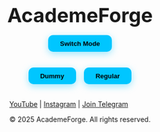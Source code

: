 
<html lang="en">
<head>
<meta name="google-site-verification" content="F1L0xfSoJ09Jp0SjvlmTnzkWK_fuYyhBw36QvRdDGwM" />
  <meta charset="UTF-8" />
  <meta name="viewport" content="width=device-width, initial-scale=1.0"/>
  <title>AcademeForge</title>
  <style>
    @import url('https://fonts.googleapis.com/css2?family=Poppins:wght@400;600&display=swap');

    :root {
      --bg-color: #0f2027;
      --bg-gradient: linear-gradient(120deg, #0f2027, #203a43, #2c5364);
      --text-color: #ffffff;
      --table-text: #00b0ff;
      --table-bg: rgba(255,255,255,0.1);
    }

    body.light-mode {
      --bg-color: #ffffff;
      --bg-gradient: linear-gradient(120deg, #e3f2fd, #bbdefb, #90caf9);
      --text-color: #000000;
      --table-text: #0d47a1;
      --table-bg: rgba(0, 0, 0, 0.05);
    }

    * {
      margin: 0;
      padding: 0;
      box-sizing: border-box;
      font-family: 'Poppins', sans-serif;
      transition: background 0.4s, color 0.4s;
    }

    body {
      background: var(--bg-gradient);
      color: var(--text-color);
      display: flex;
      flex-direction: column;
      align-items: center;
      min-height: 100vh;
      overflow-x: hidden;
      padding: 2rem;
    }

    h1 {
      margin-bottom: 1rem;
      font-size: 2.5rem;
      animation: fadeInDown 1s ease;
    }

    .btn-group {
      display: flex;
      gap: 1rem;
      margin-bottom: 2rem;
      flex-wrap: wrap;
    }

    button {
      padding: 0.6rem 1.5rem;
      background: #00c6ff;
      border: none;
      border-radius: 10px;
      color: #000;
      font-weight: bold;
      cursor: pointer;
      box-shadow: 0 4px 15px rgba(0,198,255,0.4);
      transition: transform 0.3s, background 0.3s;
    }

    button:hover {
      background: #00acc1;
      transform: scale(1.05);
    }

    .switch-mode {
      margin-bottom: 2rem;
    }

    .timetable {
      width: 100%;
      max-width: 800px;
      background: var(--table-bg);
      border-radius: 20px;
      overflow: hidden;
      box-shadow: 0 10px 25px rgba(0,0,0,0.3);
      animation: fadeInUp 1s ease;
    }

    table {
      width: 100%;
      border-collapse: collapse;
      color: var(--table-text);
    }

    th, td {
      padding: 1rem;
      text-align: center;
      border-bottom: 1px solid rgba(255,255,255,0.1);
    }

    th {
      background-color: rgba(0,198,255,0.2);
      color: var(--table-text);
    }

    tr:last-child td {
      border-bottom: none;
    }

    .footer {
      margin-top: auto;
      padding: 1rem;
      font-size: 0.9rem;
      color: var(--text-color);
}
    }

    @keyframes fadeInDown {
      from { opacity: 0; transform: translateY(-30px); }
      to { opacity: 1; transform: translateY(0); }
    }

    @keyframes fadeInUp {
      from { opacity: 0; transform: translateY(30px); }
      to { opacity: 1; transform: translateY(0); }
    }
  </style>
</head>
<body class="dark-mode">
  <h1>AcademeForge</h1>

  <div class="switch-mode">
    <button onclick="toggleMode()">Switch Mode</button>
  </div>

  <div class="btn-group">
    <button onclick="showTimetable('dummy')">Dummy</button>
    <button onclick="showTimetable('regular')">Regular</button>
  </div>

  <div class="timetable" id="timetable-container">
    <!-- Table will be injected here -->
  </div>

 
<footer>
  <div class="social-links">
    <a href="https://www.youtube.com/@AcademeForgePro" target="_blank">YouTube</a> |
    <a href="https://www.instagram.com/academeforgee" target="_blank">Instagram</a> |
    <a href="https://t.me/addlist/CVX57k_dpG4wNGJl" target="_blank">Join Telegram</a>
  </div>
  <p>&copy; 2025 AcademeForge. All rights reserved.</p>
</footer>

  <script>
const dummyTable = `
      <table>
        <tr><th>Time</th><th>Activity / Subject</th></tr>
        <tr><td>6:30 – 7:00 AM</td><td>Wake up & Freshen up</td></tr>
        <tr><td>7:00 – 7:30 AM</td><td>Light Exercise / Meditation</td></tr>
        <tr><td>7:30 – 8:00 AM</td><td>Breakfast</td></tr>
        <tr><td>8:00 – 9:00 AM</td><td>Math (Concept + Practice)</td></tr>
        <tr><td>9:00 – 10:00 AM</td><td>Science (Theory + Diagrams)</td></tr>
        <tr><td>10:00 – 10:15 AM</td><td>Short Break</td></tr>
        <tr><td>10:15 – 11:00 AM</td><td>English (Grammar + Reading)</td></tr>
        <tr><td>11:00 – 11:45 AM</td><td>Social Science (1 Chapter)</td></tr>
        <tr><td>11:45 – 12:30 PM</td><td>Hindi (Reading + Writing)</td></tr>
        <tr><td>12:30 – 1:30 PM</td><td>Lunch + Rest</td></tr>
        <tr><td>1:30 – 2:30 PM</td><td>Revision / Homework</td></tr>
        <tr><td>2:30 – 4:00 PM</td><td>Free Time / Hobbies</td></tr>
        <tr><td>4:00 – 5:00 PM</td><td>Doubts / Online Learning</td></tr>
        <tr><td>5:00 – 5:30 PM</td><td>Snacks + Relaxation</td></tr>
        <tr><td>5:30 – 6:30 PM</td><td>Mixed Practice (MCQs / PYQs)</td></tr>
        <tr><td>6:30 – 7:30 PM</td><td>Outdoor Walk / Light Games</td></tr>
        <tr><td>7:30 – 8:00 PM</td><td>Dinner</td></tr>
        <tr><td>8:00 – 9:00 PM</td><td>Light Study / Revision</td></tr>
        <tr><td>9:00 – 9:30 PM</td><td>Plan for Tomorrow / Chill</td></tr>
        <tr><td>9:30 PM</td><td>Sleep</td></tr>
      </table>`;

    const regularTable = `
      <table>
        <tr><th>Time</th><th>Activity / Subject</th></tr>
        <tr><td>5:00 – 5:30 AM</td><td>Wake up & Freshen up</td></tr>
        <tr><td>5:30 – 6:00 AM</td><td>Light Exercise / Yoga</td></tr>
        <tr><td>6:00 – 6:45 AM</td><td>Math Revision / Practice</td></tr>
        <tr><td>6:45 – 7:15 AM</td><td>Breakfast & Get Ready</td></tr>
        <tr><td>7:15 – 8:00 AM</td><td>Travel / Prepare for School</td></tr>
        <tr><td>8:00 – 2:00 PM</td><td>School Time</td></tr>
        <tr><td>2:00 – 2:30 PM</td><td>Lunch + Relax</td></tr>
        <tr><td>2:30 – 3:30 PM</td><td>Nap / Rest Time</td></tr>
        <tr><td>3:30 – 4:30 PM</td><td>Science or Social Homework</td></tr>
        <tr><td>4:30 – 5:00 PM</td><td>Snacks + Chill</td></tr>
        <tr><td>5:00 – 6:00 PM</td><td>English or Hindi Practice</td></tr>
        <tr><td>6:00 – 7:00 PM</td><td>Doubt-solving / MCQ Practice</td></tr>
        <tr><td>7:00 – 7:45 PM</td><td>Dinner</td></tr>
        <tr><td>7:45 – 8:30 PM</td><td>Light Revision (any subject)</td></tr>
        <tr><td>8:30 – 9:00 PM</td><td>Plan for next day / Relax</td></tr>
        <tr><td>9:00 PM</td><td>Sleep</td></tr>
      </table>`;

    function showTimetable(type) {
      const container = document.getElementById("timetable-container");
      container.style.animation = "none";
      void container.offsetWidth;
      container.style.animation = "fadeInUp 1s ease";

      container.innerHTML = type === "dummy" ? dummyTable : regularTable;
    }

    function toggleMode() {
      document.body.classList.toggle('light-mode');
    }

    // Default timetable
    showTimetable("regular");
  </script>
</body>
</html>






    
    
